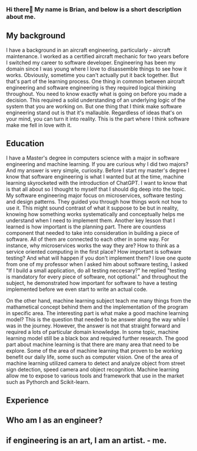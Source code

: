 ### Hi there👋 My name is Brian, and below is a short description about me.

## My background
I have a background in an aircraft engineering, particularly - aircraft maintenance. I worked as a certified aircraft mechanic for two years before I switched my career to software developer.
Engineering has been my domain since I was young where I love to disassemble things to see how it works. Obviously, sometime you can't actually put it back together. But that's part of the learning process.
One thing in common between aircraft engineering and software engineering is they required logical thinking throughout. You need to know exactly what is going on before you made a decision. 
This required a solid understanding of an underlying logic of the system that you are working on. But one thing that I think make software engineering stand out is that it's mallauble. Regardless of ideas that's
on your mind, you can turn it into reality. This is the part where I think software make me fell in love with it. 

## Education
I have a Master's degree in computers science with a major in software engineering and machine learning. If you are curious why I did two majors? And my answer is very simple, curiosity. Before I start my master's degree
I know that software engineering is what I wanted but at the time, machine learning skyrocketed with the introduction of ChatGPT. I want to know that is that all about so I thought to myself that I should dig deep into the topic.
My software engineering major focus on microservices, software testing and design patterns. They guided you through how things work not how to use it. This might sound contrast of what it suppose to be but in reality, knowing
how something works systematically and conceptually helps me understand when I need to implement them. Another key lesson that I learned is how important is the planning part. There are countless component that needed to 
take into consideration in building a piece of software. All of them are connected to each other in some way. For instance, why microservices works the way they are? How to think as a service oriented computing in the first place?
How important is software testing? And what will happen if you don't implement them? I love one quote from one of my professor when I asked him about software testing, I asked "If I build a small application, do all testing neccesary?" 
he replied "testing is mandatory for every piece of software, not optional." and throughout the subject, he demonstrated how important for software to have a testing implemented before we even start to write an actual code.

On the other hand, machine learning subject teach me many things from the mathametical concept behind them and the implementation of the program in specific area. The interesting part is what make a good machine learning model?
This is the question that needed to be answer along the way while I was in the journey. However, the answer is not that straight forward and required a lots of particular domain knowledge. In some topic, machine learning
model still be a black box and required further research. The good part about machine learning is that there are many area that need to be explore. Some of the area of machine learning that proven to be working benefit our
daily life, some such as computer vision. One of the area of machine learning utilized camera to detect and analyze object from street sign detection, speed camera and object recognition. Machine learning allow me to 
expose to various tools and framework that use in the market such as Pythorch and Scikit-learn.

## Experience

## Who am I as an engineer?


## if engineering is an art, I am an artist. - me.


